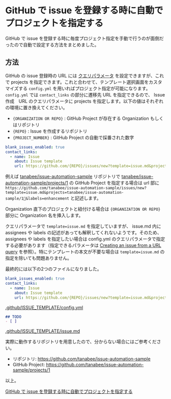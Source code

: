 # GitHub で issue を登録する時に自動でプロジェクトを指定する

GitHub で issue を登録する時に毎度プロジェクト指定を手動で行うのが面倒だったので自動で設定する方法をまとめました。

## 方法

GitHub の issue 登録時の URL には [クエリパラメータ](https://docs.github.com/en/issues/tracking-your-work-with-issues/creating-an-issue#creating-an-issue-from-a-url-query) を設定できますが、これで projects を指定できます。これと合わせて、テンプレート選択画面をカスタマイズする `config.yml` を用いればプロジェクト指定が可能になります。`config.yml` では `contact_links` の部分に遷移先 URL を指定できるので、 Issue 作成　URL のクエリパラメータに projects を指定します。以下の値はそれぞれの環境に置き換えてください。

- `{ORGANIZATION OR REPO}` : GitHub Project が存在する Organization もしくはリポジトリ
- `{REPO}` : Issue を作成するリポジトリ
- `{PROJECT_NUMBER}` : GitHub Project の自動で採番された数字

```yaml:.github/ISSUE_TEMPLATE/config.yml
blank_issues_enabled: true
contact_links:
  - name: Issue
    about: Issue template
    url: https://github.com/{REPO}/issues/new?template=issue.md&projects={ORGANIZATION OR REPO}/{PROJECT_NUMBER}&labels=enhancement
```

例えば [tanabee/issue-automation-sample](https://github.com/tanabee/issue-automation-sample) リポジトリで [tanabee/issue-automation-sample/projects/1](https://github.com/tanabee/issue-automation-sample/projects/1) の GitHub Project を指定する場合は url 部に `https://github.com/tanabee/issue-automation-sample/issues/new?template=issue.md&projects=tanabee/issue-automation-sample/1&labels=enhancement` と記述します。

Organization 直下のプロジェクトと紐付ける場合は `{ORGANIZATION OR REPO}` 部分に Organization 名を挿入します。

クエリパラメータで `template=issue.md` を指定していますが、 issue.md 内に assignees や labels の記述があっても解釈してくれないようです。そのため、 assignees や labels を指定したい場合は config.yml のクエリパラメータで指定する必要があります（指定できるパラメータは [Creating an issue from a URL query](https://docs.github.com/en/issues/tracking-your-work-with-issues/creating-an-issue#creating-an-issue-from-a-url-query) を参照）。特にテンプレートの本文が不要な場合は `template=issue.md` の指定を除いても問題ありません。

最終的には以下の2つのファイルになりました。

```yaml:.github/ISSUE_TEMPLATE/config.yml
blank_issues_enabled: true
contact_links:
  - name: Issue
    about: Issue template
    url: https://github.com/{REPO}/issues/new?template=issue.md&projects={ORGANIZATION OR REPO}/{PROJECT_NUMBER}&labels=enhancement
```

[.github/ISSUE_TEMPLATE/config.yml](https://github.com/tanabee/issue-automation-sample/blob/main/.github/ISSUE_TEMPLATE/config.yml)

```md:.github/ISSUE_TEMPLATE/issue.md
## TODO
- [ ] 
```

[.github/ISSUE_TEMPLATE/issue.md](https://github.com/tanabee/issue-automation-sample/blob/main/.github/ISSUE_TEMPLATE/issue.md)

実際に動作するリポジトリを用意したので、分からない場合にはご参考ください。

- リポジトリ: https://github.com/tanabee/issue-automation-sample
- GitHub Project: https://github.com/tanabee/issue-automation-sample/projects/1

以上。

[GitHub で issue を登録する時に自動でプロジェクトを指定する](https://qiita.com/tanabee/items/bb8817cf683fc35f0b05)